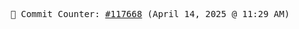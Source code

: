<p align="center">
    <samp>
        📮 Commit Counter: <a href="https://github.com/Javascript-void0/Javascript-void0/commits/main">#117668</a> (April 14, 2025 @ 11:29 AM)
    </samp>
</p>